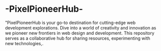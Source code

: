 # -PixelPioneerHub-
"PixelPioneerHub is your go-to destination for cutting-edge web development explorations. Dive into a world of creativity and innovation as we pioneer new frontiers in web design and development. This repository serves as a collaborative hub for sharing resources, experimenting with new technologies,.

